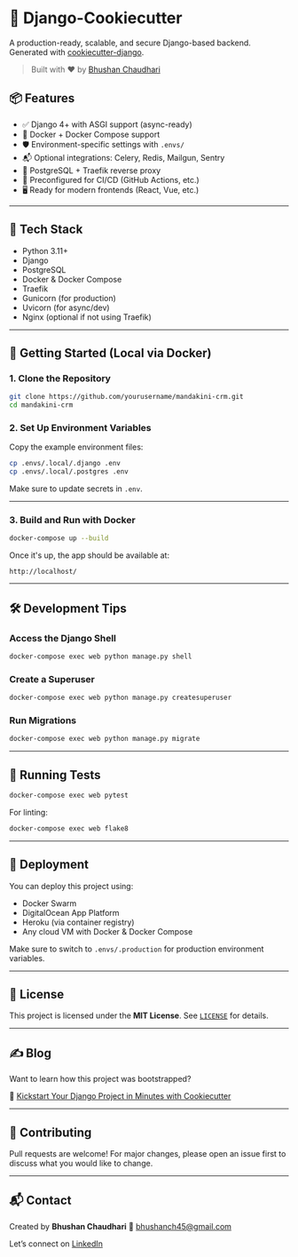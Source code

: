 
# 🚀 Django-Cookiecutter

A production-ready, scalable, and secure Django-based backend.  
Generated with [cookiecutter-django](https://github.com/cookiecutter/cookiecutter-django).

> Built with ❤️ by [Bhushan Chaudhari](https://medium.com/@bhushanch45)

## 📦 Features

- ✅ Django 4+ with ASGI support (async-ready)
- 🐳 Docker + Docker Compose support
- 🛡️ Environment-specific settings with `.envs/`
- 📬 Optional integrations: Celery, Redis, Mailgun, Sentry
- 📁 PostgreSQL + Traefik reverse proxy
- 📜 Preconfigured for CI/CD (GitHub Actions, etc.)
- 🖥️ Ready for modern frontends (React, Vue, etc.)

---

## 🧰 Tech Stack

- Python 3.11+
- Django
- PostgreSQL
- Docker & Docker Compose
- Traefik
- Gunicorn (for production)
- Uvicorn (for async/dev)
- Nginx (optional if not using Traefik)

---

## 🚀 Getting Started (Local via Docker)

### 1. Clone the Repository

```bash
git clone https://github.com/yourusername/mandakini-crm.git
cd mandakini-crm
````

### 2. Set Up Environment Variables

Copy the example environment files:

```bash
cp .envs/.local/.django .env
cp .envs/.local/.postgres .env
```

Make sure to update secrets in `.env`.

---

### 3. Build and Run with Docker

```bash
docker-compose up --build
```

Once it's up, the app should be available at:

```
http://localhost/
```

---

## 🛠 Development Tips

### Access the Django Shell

```bash
docker-compose exec web python manage.py shell
```

### Create a Superuser

```bash
docker-compose exec web python manage.py createsuperuser
```

### Run Migrations

```bash
docker-compose exec web python manage.py migrate
```

---

## 🧪 Running Tests

```bash
docker-compose exec web pytest
```

For linting:

```bash
docker-compose exec web flake8
```

---

## 🚀 Deployment

You can deploy this project using:

* Docker Swarm
* DigitalOcean App Platform
* Heroku (via container registry)
* Any cloud VM with Docker & Docker Compose

Make sure to switch to `.envs/.production` for production environment variables.

---

## 📄 License

This project is licensed under the **MIT License**.
See [`LICENSE`](./LICENSE) for details.

---

## ✍️ Blog

Want to learn how this project was bootstrapped?

📖 [Kickstart Your Django Project in Minutes with Cookiecutter](https://medium.com/@bhushanch45/kick-start-your-django-project-in-minutes-with-cookie-cutter-d0ff7bfe5914)

---

## 🤝 Contributing

Pull requests are welcome!
For major changes, please open an issue first to discuss what you would like to change.

---

## 📬 Contact

Created by **Bhushan Chaudhari**
📧 [bhushanch45@gmail.com](mailto:bhushanch45@gmail.com)

Let’s connect on [LinkedIn](https://www.linkedin.com/in/bhushanchaudhari45)

```
